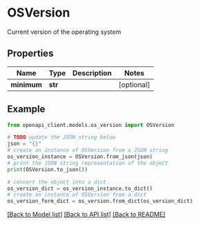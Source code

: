# OSVersion

Current version of the operating system

## Properties

Name | Type | Description | Notes
------------ | ------------- | ------------- | -------------
**minimum** | **str** |  | [optional] 

## Example

```python
from openapi_client.models.os_version import OSVersion

# TODO update the JSON string below
json = "{}"
# create an instance of OSVersion from a JSON string
os_version_instance = OSVersion.from_json(json)
# print the JSON string representation of the object
print(OSVersion.to_json())

# convert the object into a dict
os_version_dict = os_version_instance.to_dict()
# create an instance of OSVersion from a dict
os_version_form_dict = os_version.from_dict(os_version_dict)
```
[[Back to Model list]](../README.md#documentation-for-models) [[Back to API list]](../README.md#documentation-for-api-endpoints) [[Back to README]](../README.md)


